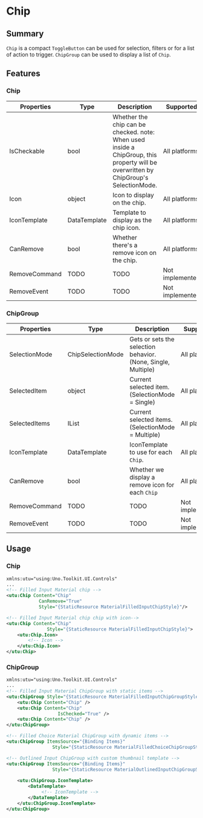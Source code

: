 # Chip

## Summary

`Chip` is a compact `ToggleButton` can be used for selection, filters or for a list of action to trigger. `ChipGroup` can be used to display a list of `Chip`. 

## Features

### Chip

| Properties         | Type         | Description                                                | Supported       |
|--------------------|--------------|------------------------------------------------------------|-----------------|
| IsCheckable        | bool         | Whether the chip can be checked. note: When used inside a ChipGroup, this property will be overwritten by ChipGroup's SelectionMode. | All platforms   |
| Icon          | object       | Icon to display on the chip.                          | All platforms   |
| IconTemplate  | DataTemplate | Template to display as the chip icon.                 | All platforms   |
| CanRemove          | bool         | Whether there's a remove icon on the chip.                 | All platforms   |
| RemoveCommand      | TODO         | TODO                                                       | Not implemented |
| RemoveEvent        | TODO         | TODO                                                       | Not implemented |

### ChipGroup

| Properties         | Type              | Description                                                   | Supported       |
|--------------------|-------------------|---------------------------------------------------------------|-----------------|
| SelectionMode      | ChipSelectionMode | Gets or sets the selection behavior. (None, Single, Multiple) | All platforms   |
| SelectedItem       | object            | Current selected item. (SelectionMode = Single)               | All platforms   |
| SelectedItems      | IList             | Current selected items. (SelectionMode = Multiple)            | All platforms   |
| IconTemplate  | DataTemplate      | IconTemplate to use for each `Chip`.                     | All platforms   |
| CanRemove          | bool              | Whether we display a remove icon for each `Chip`              | All platforms   |
| RemoveCommand      | TODO              | TODO                                                          | Not implemented |
| RemoveEvent        | TODO              | TODO                                                          | Not implemented |

## Usage

### Chip

```xml
xmlns:utu="using:Uno.Toolkit.UI.Controls"
...
<!-- Filled Input Material chip -->
<utu:Chip Content="Chip"
            CanRemove="True"
			Style="{StaticResource MaterialFilledInputChipStyle}"/>

<!-- Filled Input Material chip chip with icon-->
<utu:Chip Content="Chip"
			   Style="{StaticResource MaterialFilledInputChipStyle}">
	<utu:Chip.Icon>
		<!-- Icon -->
	</utu:Chip.Icon>
</utu:Chip>

```

### ChipGroup

```xml
xmlns:utu="using:Uno.Toolkit.UI.Controls"
...
<!-- Filled Input Material ChipGroup with static items -->
<utu:ChipGroup Style="{StaticResource MaterialFilledInputChipGroupStyle}">
    <utu:Chip Content="Chip" />
    <utu:Chip Content="Chip"
                   IsChecked="True" />
    <utu:Chip Content="Chip" />
</utu:ChipGroup>

<!-- Filled Choice Material ChipGroup with dynamic items -->
<utu:ChipGroup ItemsSource="{Binding Items}"
                 Style="{StaticResource MaterialFilledChoiceChipGroupStyle}">

<!-- Outlined Input ChipGroup with custom thumbnail template -->
<utu:ChipGroup ItemsSource="{Binding Items}"
                 Style="{StaticResource MaterialOutlinedInputChipGroupStyle}">
                 
    <utu:ChipGroup.IconTemplate>
        <DataTemplate>
             <!-- IconTemplate -->
        </DataTemplate>
    </utu:ChipGroup.IconTemplate>
</utu:ChipGroup>
```
